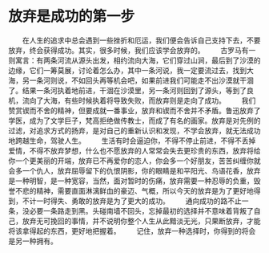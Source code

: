 # 放弃是成功的第一步
　　在人生的追求中总会遇到一些挫折和厄运，我们便会告诉自己支持下去，不要放弃，终会获得成功。其实，很多时候，我们应该学会放弃的。 
　　古罗马有一则寓言：有两条河流从源头出发，相约流向大海，它们穿过山涧，最后到了沙漠的边缘，它们一筹莫展，讨论着怎么办，其中一条河说，我一定要流过去，找到大海，另一条河则说，不如回头再等机会吧，如果前进我们可能走不出沙漠就干涸了。结果一条河执着地前进，干涸在沙漠里，另一条河则回到了源头，等到了良机，流向了大海，有些时候执着将导致失败，而放弃则是走向了成功。 
　　我们赞赏锲而不舍的精神，但要成就一番事业，放弃和锲而不舍并不矛盾。鲁迅放弃了学医，成为了文学巨子，梵高拒绝做传教士，而成了有名的画家。放弃是对先例的过滤，对追求方式的扬弃，是对自己的重新认识和发现，不学会放弃，就无法成功地跨越生命，驾驶人生。 
　　生活有时会逼迫你，不得不停止前进，不得不丢掉爱情，不得不放弃梦想，什么也不愿放弃的人常常会失去更珍贵的东西，放弃将给你一个更美丽的开端，放弃已不再爱你的恋人，你会多一个好朋友，苦苦纠缠你就会多一个仇人，放弃屈辱留下的仇恨阴影，你的眼睛是和平阳光、鸟语花香，放弃是一种明智，是一种宽容，当然，面对暂时的伤痛，放弃需要一种忍辱的负重，毁誉不悲的精神，需要直面淋漓鲜血的豪迈、气概，所以今天的放弃是为了更好地得到，不计一时得失、勇敢的放弃是为了更大的成功。 
　　通向成功的路不止一条，没必要一条路走到黑。头碰南墙不回头，忘掉最初的选择并不意味着背叛了自己，放弃无可挽回的事情，并不说明你整个人生从此黯淡无光，只果断放弃，才能将该拿得起的东西，更好地把握着。 
　　记住，放弃一种选择时，你得到的将会是另一种拥有。
 